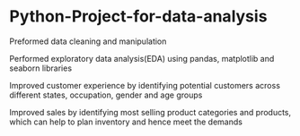# Python-Project-for-data-analysis

Preformed data cleaning and manipulation

Performed exploratory data analysis(EDA) using pandas, matplotlib and seaborn libraries

Improved customer experience by identifying potential customers across different states, occupation, gender and age groups

Improved sales by identifying most selling product categories and products, which can help to plan inventory and hence meet the demands
